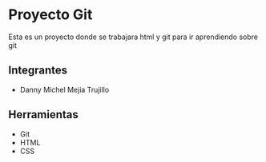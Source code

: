 # Proyecto Git
Esta es un proyecto donde se trabajara html y git para ir aprendiendo sobre git

## Integrantes
- Danny Michel Mejia Trujillo

## Herramientas
- Git 
- HTML
- CSS
